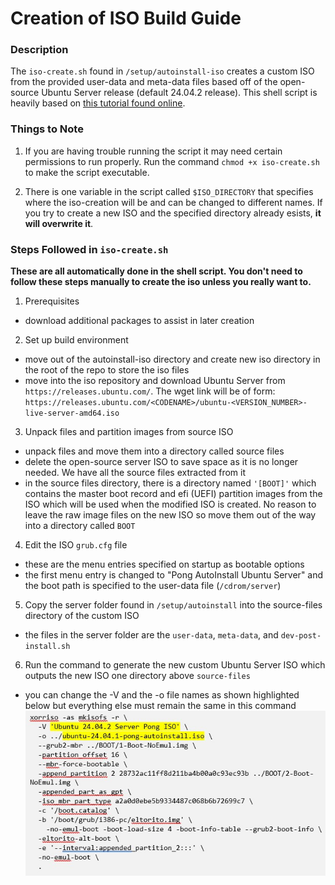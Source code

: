 # Creation of ISO Build Guide

### Description
The `iso-create.sh` found in `/setup/autoinstall-iso` creates a custom ISO from the provided user-data and
meta-data files based off of the open-source Ubuntu Server release (default 24.04.2 release). This shell
script is heavily based on
[this tutorial found online](https://www.pugetsystems.com/labs/hpc/ubuntu-22-04-server-autoinstall-iso/#:~:text=Introduction,work%20and%20trial%20and%20error.).

### Things to Note
1. If you are having trouble running the script it may need certain permissions to run properly. Run the
command `chmod +x iso-create.sh` to make the script executable.

2. There is one variable in the script called `$ISO_DIRECTORY` that specifies where the iso-creation will be
and can be changed to different names. If you try to create a new ISO and the specified directory already
esists, **it will overwrite it**.

### Steps Followed in `iso-create.sh`
**These are all automatically done in the shell script. You don't need to follow these steps manually to create the iso unless you really want to.**

1. Prerequisites
- download additional packages to assist in later creation

2. Set up build environment
- move out of the autoinstall-iso directory and create new iso directory in the root of the repo to store
the iso files
- move into the iso repository and download Ubuntu Server from `https://releases.ubuntu.com/`. The wget link
will be of form:<br>
`https://releases.ubuntu.com/<CODENAME>/ubuntu-<VERSION_NUMBER>-live-server-amd64.iso`

3. Unpack files and partition images from source ISO
- unpack files and move them into a directory called source files
- delete the open-source server ISO to save space as it is no longer needed. We have all the source files
extracted from it
- in the source files directory, there is a directory named `'[BOOT]'` which contains the master boot record and
efi (UEFI) partition images from the ISO which will be used when the modified ISO is created. No reason to leave
the raw image files on the new ISO so move them out of the way into a directory called `BOOT`

4. Edit the ISO `grub.cfg` file
- these are the menu entries specified on startup as bootable options
- the first menu entry is changed to "Pong AutoInstall Ubuntu Server" and the boot path is specified to the
user-data file (`/cdrom/server`)

5. Copy the server folder found in `/setup/autoinstall` into the source-files directory of the custom ISO
- the files in the server folder are the `user-data`, `meta-data`, and `dev-post-install.sh`

6. Run the command to generate the new custom Ubuntu Server ISO which outputs the new ISO one directory above `source-files`
- you can change the -V and the -o file names as shown highlighted below but everything else must remain the same in this command<br>
![Generate ISO command](autoinstall_pics/generate_iso_command.jpg "Generate ISO command")
